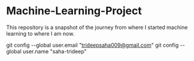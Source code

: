 # Machine-Learning-Project
This repository is a snapshot of the journey from where I started machine learning to where I am now.


git config --global user.email "trideepsaha009@gmail.com"
git config --global user.name "saha-trideep"